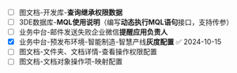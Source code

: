 - [ ] 图文档-开发库-**查询继承权限数据**
- [ ] 3DE数据库-**MQL使用说明**（编写**动态执行MQL语句**接口，支持传参）
- [ ] 业务中台-邮件发送失败企业微信**提醒应用负责人**
- [x] 业务中台-预发布环境-智能制造-智慧产线**灰度配置** ✅ 2024-10-15
- [ ] 图文档-文件夹、文档详情-查看操作权限配置
- [ ] 图文档-文档对象操作项-映射配置